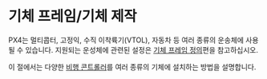 # 기체 프레임/기체 제작

PX4는 멀티콥터, 고정익, 수직 이착륙기(VTOL), 자동차 등 여러 종류의 운송체에 사용될 수 있습니다. 지원되는 운성체에 관련된 설정은 [기체 프레임 정의](../airframes/airframe_reference.md)편을 참고하십시오.

이 절에서는 다양한 [비행 콘트롤러](../flight_controller/README.md)를 여러 종류의 기체에 설치하는 방법을 설명합니다.